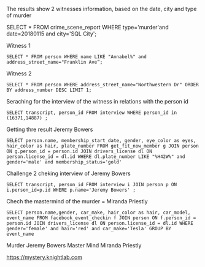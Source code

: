 The results show 2 witnesses information, based on the date, city and type of murder 

SELECT * FROM crime_scene_report WHERE type='murder'and date=20180115 and city='SQL City';

Witness 1

	SELECT * FROM person WHERE name LIKE "Annabel%" and address_street_name="Franklin Ave”;

Witness 2

	SELECT * FROM person WHERE address_street_name="Northwestern Dr" ORDER BY address_number DESC LIMIT 1;

Seraching for the interview of the witness in relations with the person id

	SELECT transcript, person_id FROM interview WHERE person_id in (16371,14887) ;

Getting thre result Jeremy Bowers

	SELECT person.name, membership_start_date, gender, eye_color as eyes, hair_color as hair, plate_number FROM get_fit_now_member g JOIN person ON g.person_id = person.id JOIN drivers_license dl ON person.license_id = dl.id WHERE dl.plate_number LIKE "%H42W%" and gender='male' and membership_status='gold'

Challenge 2 cheking interview of Jeremy Bowers

	SELECT transcript, person_id FROM interview i JOIN person p ON i.person_id=p.id WHERE p.name='Jeremy Bowers' ;

Chech the mastermind of the murder = Miranda Priestly

	SELECT person.name,gender, car_make, hair_color as hair, car_model, event_name FROM facebook_event_checkin f JOIN person ON f.person_id = person.id JOIN drivers_license dl ON person.license_id = dl.id WHERE gender='female' and hair='red' and car_make='Tesla' GROUP BY event_name

Murder Jeremy Bowers
Master Mind Miranda Priestly

https://mystery.knightlab.com
